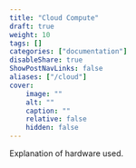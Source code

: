 ```yaml
---
title: "Cloud Compute"
draft: true
weight: 10
tags: []
categories: ["documentation"]
disableShare: true
ShowPostNavLinks: false
aliases: ["/cloud"]
cover:
    image: ""
    alt: ""
    caption: ""
    relative: false
    hidden: false
---
```


Explanation of hardware used.

